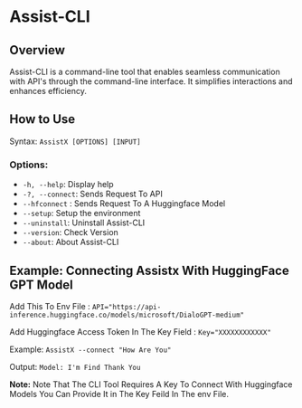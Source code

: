 <h1>Assist-CLI</h1>
<h2>Overview</h2>
<p>Assist-CLI is a command-line tool that enables seamless communication with API's through the command-line interface. It simplifies interactions and enhances efficiency.</p>

<h2>How to Use</h2>
<p>Syntax: <code>AssistX [OPTIONS] [INPUT]</code></p>
<h3>Options:</h3>
<ul>
    <li><code>-h, --help</code>: Display help</li>
    <li><code>-?, --connect</code>: Sends Request To API</li>
    <li><code>--hfconnect</code> : Sends Request To A Huggingface Model</li>
    <li><code>--setup</code>: Setup the environment</li>
    <li><code>--uninstall</code>: Uninstall Assist-CLI</li>
    <li><code>--version</code>: Check Version</li>
    <li><code>--about</code>: About Assist-CLI</li>
</ul>
<h2>Example: Connecting Assistx With HuggingFace GPT Model</h2>
<p>Add This To Env File : <code>API="https://api-inference.huggingface.co/models/microsoft/DialoGPT-medium"</code></p>
<p>Add Huggingface Access Token In The Key Field : <code>Key="XXXXXXXXXXXX"</code></p>
<p>Example: <code>AssistX --connect "How Are You"</code></p>
<p>Output: <code>Model: I'm Find Thank You </code></p>

<p><strong>Note:</strong> Note That The CLI Tool Requires A Key To Connect With Huggingface Models You Can Provide It in The Key Feild In The env File.</p>

</body>
</html>
